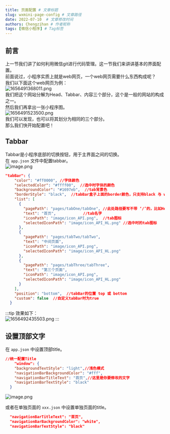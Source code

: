 ```yaml
---
title: 页面配置 # 文章标题
slug: wxmini-page-config # 文章路径
date: 2022-07-10  # 文章修改时间
authors: Chengzihan # 作者昵称
tags: [微信小程序] # Tag标签
---
```

## 前言

上一节我们讲了如何利用微信git进行代码管理。这一节我们来讲讲基本的界面配置。  
前面说过，小程序实质上就是web网页，一个web网页需要什么东西构成呢？  
我们以下面这个web网页为例：  
![1656491368011.png](https://jetzihan-img.oss-cn-beijing.aliyuncs.com/blog/img/006SHRs9gy1h3p72ol7kjj31hc0r9ti8.jpg)  
我们把这个网站分解为Head、Tabbar、内容三个部分，这个是一般的网站的构成之一。  
然后我们再拿出一张小程序图。  
![1656491523500.png](https://jetzihan-img.oss-cn-beijing.aliyuncs.com/blog/img/006SHRs9gy1h3p75mgddhj30e60r279b.jpg)  
我们可以发现，也可以将其划分为相同的三个部分。  
那么我们快开始配置吧！  

## Tabbar

Tabbar是小程序底部的切换按钮，用于主界面之间的切换。  
在 `app.json` 文件中配置tabbar。  
![image.png](https://jetzihan-img.oss-cn-beijing.aliyuncs.com/blog/img/006SHRs9gy1h3p7g4nl5xj30xr0hfdqu.jpg)  

``` json
"tabBar": {
    "color": "#ff0000", //字体颜色
    "selectedColor": "#ffff00",  //选中时字体的颜色
    "backgroundColor": "#1697eb",  //tab背景色
    "borderStyle": "black",  //tabBar盒子上面的border颜色，只支持black 与 white
    "list": [
      {
        "pagePath": "pages/tabOne/tabOne", //此处路径要写不带 ‘/’的，比如Helloworld文件，我们要写的路径就是 pages/helloworld/helloworld
        "text": "首页",            //tab名字
        "iconPath": "image/icon_API.png",  //tab图标
        "selectedIconPath": "image/icon_API_HL.png" //选中时的tab图标
      },
      {
        "pagePath": "pages/tabTwo/tabTwo",
        "text": "中间页面",
        "iconPath": "image/icon_API.png",
        "selectedIconPath": "image/icon_API_HL.png"
      },
      {
        "pagePath": "pages/tabThree/tabThree",
        "text": "第三个页面",
        "iconPath": "image/icon_API.png",
        "selectedIconPath": "image/icon_API_HL.png"
      }
    ],
    "position": "bottom",  //tabBar的位置 top 或 bottom
    "custom": false  //自定义tabBar时为true
  }
```

:::tip 效果如下：  
![1656492435503.png](https://jetzihan-img.oss-cn-beijing.aliyuncs.com/blog/img/006SHRs9gy1h3p7l698ktj30bp0mttb0.jpg)
:::

## 设置顶部文字

在 `app.json` 中设置顶部title。  

``` json
//统一配置Title
    "window": {
    "backgroundTextStyle": "light",//浅色模式
    "navigationBarBackgroundColor": "#fff",
    "navigationBarTitleText": "首页",//这里是你要修改的文字
    "navigationBarTextStyle": "black"
  }
```

![image.png](https://jetzihan-img.oss-cn-beijing.aliyuncs.com/blog/img/006SHRs9gy1h3p7powrm3j3095018dfm.jpg)

或者在单独页面的 `xxx.json` 中设置单独页面的title。  

``` json
  "navigationBarTitleText": "首页",
  "navigationBarBackgroundColor": "white",
  "navigationBarTextStyle": "black"
```
